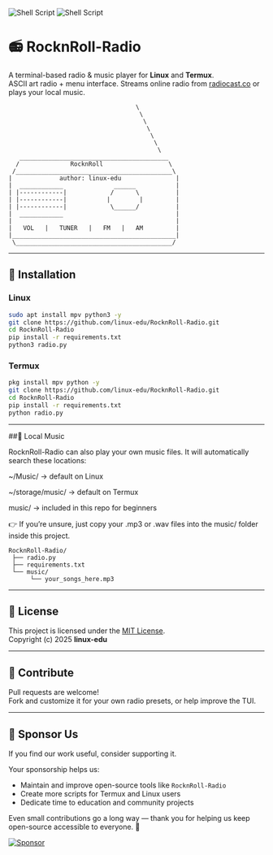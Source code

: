 ![Shell Script](https://img.shields.io/badge/RocknRoll-blue.svg) 
![Shell Script](https://img.shields.io/badge/linux--edu-red.svg)

# 📻 RocknRoll-Radio

A terminal-based radio & music player for **Linux** and **Termux**.  
ASCII art radio + menu interface. Streams online radio from [radiocast.co](https://radiocast.co) or plays your local music.

```
                                   \
                                    \
                                     \
                                      \
                                       \
                                        \
                                         \
   _________________________________________
  /              RocknRoll                  \
 /___________________________________________\
|             author: linux-edu               |
|  ____________              ______           |
| |------------|            /      \          |
| |------------|           |        |         |
| |------------|            \______/          |
|  ____________                               |
|                                             |
|   VOL   |   TUNER   |   FM   |   AM         |
|_____________________________________________|
 \___________________________________________/

```

---

## 🚀 Installation

### Linux
```bash
sudo apt install mpv python3 -y
git clone https://github.com/linux-edu/RocknRoll-Radio.git
cd RocknRoll-Radio
pip install -r requirements.txt
python3 radio.py
```

### Termux
```bash
pkg install mpv python -y
git clone https://github.com/linux-edu/RocknRoll-Radio.git
cd RocknRoll-Radio
pip install -r requirements.txt
python radio.py
```

---

##🎵 Local Music

RocknRoll-Radio can also play your own music files.
It will automatically search these locations:

~/Music/ → default on Linux

~/storage/music/ → default on Termux

music/ → included in this repo for beginners

👉 If you’re unsure, just copy your .mp3 or .wav files into the music/ folder inside this project.

```
RocknRoll-Radio/
 ├── radio.py
 ├── requirements.txt
 └── music/
      └── your_songs_here.mp3
```
---

## 📄 License
This project is licensed under the [MIT License](LICENSE).  
Copyright (c) 2025 **linux-edu**

---

## 🙌 Contribute
Pull requests are welcome!  
Fork and customize it for your own radio presets, or help improve the TUI.

---

## 💖 Sponsor Us
If you find our work useful, consider supporting it.  

Your sponsorship helps us:
- Maintain and improve open-source tools like `RocknRoll-Radio`
- Create more scripts for Termux and Linux users
- Dedicate time to education and community projects

Even small contributions go a long way — thank you for helping us keep open-source accessible to everyone. 🙏

[![Sponsor](https://img.shields.io/badge/sponsor-%E2%9D%A4-lightgrey?logo=github)](https://github.com/sponsors/linux-edu)
